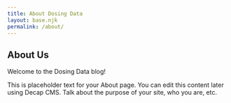```yaml
---
title: About Dosing Data
layout: base.njk
permalink: /about/
---
```


## About Us

Welcome to the Dosing Data blog!

This is placeholder text for your About page. You can edit this content later using Decap CMS. Talk about the purpose of your site, who you are, etc.
